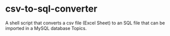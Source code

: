 # csv-to-sql-converter
 A shell script that converts a csv file (Excel Sheet) to an SQL file that can be imported in a MySQL database Topics.
